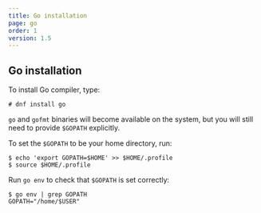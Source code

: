 ```yaml
---
title: Go installation
page: go
order: 1
version: 1.5
---
```


## Go installation

To install Go compiler, type:

```
# dnf install go
```

`go` and `gofmt` binaries will become available on the system,
but you will still need to provide `$GOPATH` explicitly.

To set the `$GOPATH` to be your home directory, run:

```
$ echo 'export GOPATH=$HOME' >> $HOME/.profile
$ source $HOME/.profile
```

Run `go env` to check that `$GOPATH` is set correctly:

```
$ go env | grep GOPATH
GOPATH="/home/$USER"
```
